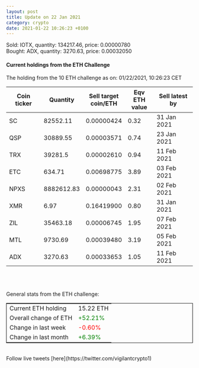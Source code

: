 ```yaml
---
layout: post
title: Update on 22 Jan 2021
category: crypto
date: 2021-01-22 10:26:23 +0100
---
```

<!-- Global site tag (gtag.js) - Google Analytics -->
<script async src="https://www.googletagmanager.com/gtag/js?id=UA-103831149-5"></script>
<script>
  window.dataLayer = window.dataLayer || [];
  function gtag(){dataLayer.push(arguments);}
  gtag('js', new Date());

  gtag('config', 'UA-103831149-5');
</script>
Sold: IOTX, quantity:    134217.46, price:   0.00000780<br>Bought: ADX, quantity:      3270.63, price:   0.00032050<br>

#### Current holdings from the ETH Challenge

The holding from the 10 ETH challenge as on: 01/22/2021, 10:26:23 CET

|Coin ticker|Quantity|Sell target<br>coin/ETH|Eqv ETH<br>value|Sell latest by|
|-----------|--------|-----------|-----------|--------------|
SC|82552.11|  0.00000424|0.32|31 Jan 2021|
QSP|30889.55|  0.00003571|0.74|23 Jan 2021|
TRX|39281.5|  0.00002610|0.94|11 Feb 2021|
ETC|634.71|  0.00698775|3.89|03 Feb 2021|
NPXS|8882612.83|  0.00000043|2.31|02 Feb 2021|
XMR|6.97|  0.16419900|0.80|31 Jan 2021|
ZIL|35463.18|  0.00006745|1.95|07 Feb 2021|
MTL|9730.69|  0.00039480|3.19|05 Feb 2021|
ADX|3270.63|  0.00033653|1.05|11 Feb 2021|

<br>
<br>
<br>
General stats from the ETH challenge:

<table style="border:1px solid black;margin-left:auto;margin-right:auto;">
	<tbody>
	<tr>
		<td>Current ETH holding</td>
		<td>     15.22 ETH</td>
	</tr>
	<tr>
		<td>Overall change of ETH</td>
		<td><font color="green">+52.21%</font></td>
	</tr>
	<tr>
		<td>Change in last week</td>
		<td><font color="red">-0.60%</font></td>
	</tr>
	<tr>
		<td>Change in last month</td>
		<td><font color="green">+6.39%</font></td>
	</tr>
	</tbody>
</table>

<br>
Follow live tweets [here](https://twitter.com/vigilantcrypto1)
<br>
<br>